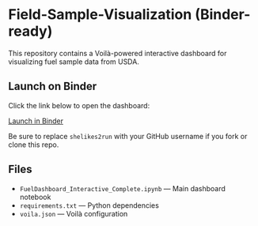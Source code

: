# Field-Sample-Visualization (Binder-ready)

This repository contains a Voilà-powered interactive dashboard for visualizing fuel sample data from USDA.

## Launch on Binder

Click the link below to open the dashboard:

[Launch in Binder](https://mybinder.org/v2/gh/shelikes2run/field-Sample-Visualization-binder/HEAD?urlpath=voila/render/FuelDashboard_Interactive_Complete.ipynb)

Be sure to replace `shelikes2run` with your GitHub username if you fork or clone this repo.

## Files

- `FuelDashboard_Interactive_Complete.ipynb` — Main dashboard notebook
- `requirements.txt` — Python dependencies
- `voila.json` — Voilà configuration
